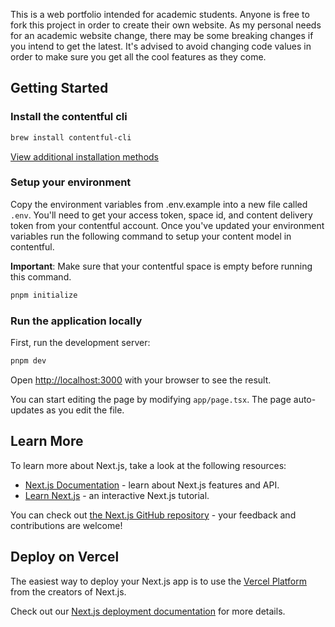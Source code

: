 This is a web portfolio intended for academic students. Anyone is free to fork this project in order to create their own website. As my personal needs for an academic website change, there may be some breaking changes if you intend to get the latest. It's advised to avoid changing code values in order to make sure you get all the cool features as they come.

## Getting Started

### Install the contentful cli

```sh
brew install contentful-cli
```

[View additional installation methods](https://www.contentful.com/developers/docs/tutorials/cli/installation/)

### Setup your environment

Copy the environment variables from .env.example into a new file called `.env`. You'll need to get your access token, space id, and content delivery token from your contentful account. Once you've updated your environment variables run the following command to setup your content model in contentful.

**Important**: Make sure that your contentful space is empty before running this command.

```sh
pnpm initialize
```

### Run the application locally

First, run the development server:

```bash
pnpm dev
```

Open [http://localhost:3000](http://localhost:3000) with your browser to see the result.

You can start editing the page by modifying `app/page.tsx`. The page auto-updates as you edit the file.

## Learn More

To learn more about Next.js, take a look at the following resources:

- [Next.js Documentation](https://nextjs.org/docs) - learn about Next.js features and API.
- [Learn Next.js](https://nextjs.org/learn) - an interactive Next.js tutorial.

You can check out [the Next.js GitHub repository](https://github.com/vercel/next.js/) - your feedback and contributions are welcome!

## Deploy on Vercel

The easiest way to deploy your Next.js app is to use the [Vercel Platform](https://vercel.com/new?utm_medium=default-template&filter=next.js&utm_source=create-next-app&utm_campaign=create-next-app-readme) from the creators of Next.js.

Check out our [Next.js deployment documentation](https://nextjs.org/docs/deployment) for more details.
